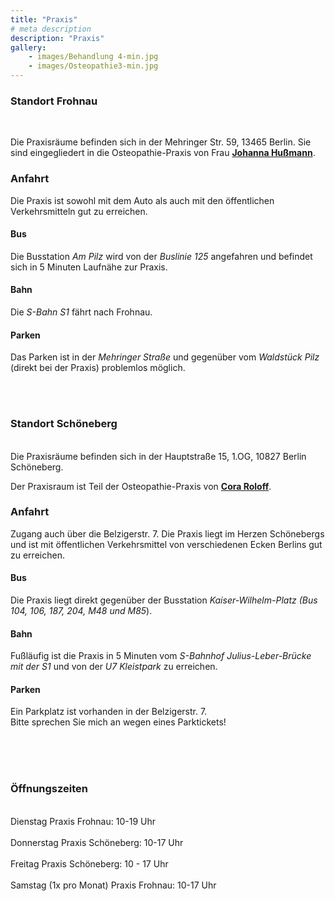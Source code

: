 ```yaml
---
title: "Praxis"
# meta description
description: "Praxis"
gallery: 
    - images/Behandlung 4-min.jpg
    - images/Osteopathie3-min.jpg
---
```


### Standort Frohnau
<br>

Die Praxisräume befinden sich in der Mehringer Str. 59, 13465 Berlin. Sie sind eingegliedert in die Osteopathie-Praxis von Frau **[Johanna Hußmann](https://johanna-hussmann.de "Osteopathie Johanna Hußmann")**. 

### Anfahrt  
 

Die Praxis ist sowohl mit dem Auto als auch mit den öffentlichen Verkehrsmitteln gut zu erreichen.  

#### Bus  
Die Busstation *Am Pilz* wird von der *Buslinie 125* angefahren und befindet sich in 5 Minuten Laufnähe zur Praxis.  

#### Bahn  
Die *S-Bahn S1* fährt nach Frohnau.  

#### Parken  
Das Parken ist in der *Mehringer Straße* und gegenüber vom *Waldstück Pilz* (direkt bei der Praxis) problemlos möglich.

<br>
<br>


### Standort Schöneberg
<br>
Die Praxisräume befinden sich in der Hauptstraße 15, 1.OG, 10827 Berlin Schöneberg. 

Der Praxisraum ist Teil der Osteopathie-Praxis von **[Cora Roloff](https://coraroloff-osteopathie.de "Cora Roloff Osteopathie")**.

### Anfahrt
Zugang auch über die Belzigerstr. 7. 
Die Praxis liegt im Herzen Schönebergs und ist mit öffentlichen Verkehrsmittel von verschiedenen Ecken Berlins  gut zu erreichen.

#### Bus
Die Praxis liegt direkt gegenüber der Busstation *Kaiser-Wilhelm-Platz (Bus 104, 106, 187, 204, M48 und M85*).

#### Bahn
Fußläufig ist die Praxis in 5 Minuten vom *S-Bahnhof Julius-Leber-Brücke mit der S1* und von der *U7 Kleistpark* zu erreichen.


#### Parken  
Ein Parkplatz ist vorhanden in der Belzigerstr. 7. <br> 
Bitte sprechen Sie mich an wegen eines Parktickets!

<br>
<br>
<br>

### Öffnungszeiten
<br>
Dienstag Praxis Frohnau: 10-19 Uhr
<br>
<br>
Donnerstag Praxis Schöneberg: 10-17 Uhr 
<br>
<br>
Freitag Praxis Schöneberg: 10 - 17 Uhr 
<br>
<br>
Samstag (1x pro Monat) Praxis Frohnau: 10-17 Uhr


